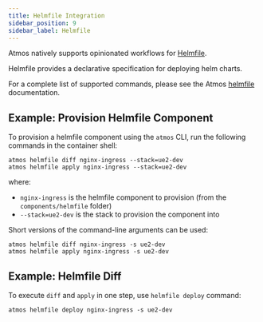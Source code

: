 ```yaml
---
title: Helmfile Integration
sidebar_position: 9
sidebar_label: Helmfile
---
```


Atmos natively supports opinionated workflows for [Helmfile](https://github.com/helmfile/helmfile).

Helmfile provides a declarative specification for deploying helm charts.

For a complete list of supported commands, please see the Atmos [helmfile](/cli/commands/helmfile) documentation.

## Example: Provision Helmfile Component

To provision a helmfile component using the `atmos` CLI, run the following commands in the container shell:

```shell
atmos helmfile diff nginx-ingress --stack=ue2-dev
atmos helmfile apply nginx-ingress --stack=ue2-dev
```

where:

- `nginx-ingress` is the helmfile component to provision (from the `components/helmfile` folder)
- `--stack=ue2-dev` is the stack to provision the component into

Short versions of the command-line arguments can be used:

```shell
atmos helmfile diff nginx-ingress -s ue2-dev
atmos helmfile apply nginx-ingress -s ue2-dev
```

## Example: Helmfile Diff

To execute `diff` and `apply` in one step, use `helmfile deploy` command:

```shell
atmos helmfile deploy nginx-ingress -s ue2-dev
```

